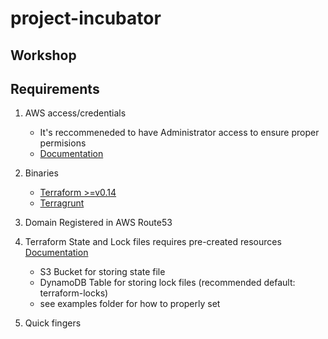 # project-incubator

## Workshop

## Requirements

1. AWS access/credentials
    - It's reccommeneded to have Administrator access to ensure proper permisions
    - [Documentation](https://docs.aws.amazon.com/cli/latest/userguide/cli-configure-files.html)


2. Binaries
    - [Terraform >=v0.14](https://www.terraform.io/downloads.html)
    - [Terragrunt](https://terragrunt.gruntwork.io/docs/getting-started/install/)

3. Domain Registered in AWS Route53

3. Terraform State and Lock files requires pre-created resources [Documentation](https://www.terraform.io/docs/language/settings/backends/s3.html)
    - S3 Bucket for storing state file
    - DynamoDB Table for storing lock files (recommended default: terraform-locks)
    - see examples folder for how to properly set

4. Quick fingers
